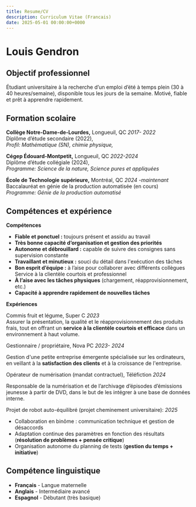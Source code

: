 ```yaml
---
title: Resume/CV
description: Curriculum Vitae (Francais)
date: 2025-05-01 00:00:00+0000
---
```


# Louis Gendron

**Objectif professionnel**  
---

Étudiant universitaire à la recherche d’un emploi d’été à temps plein (30 à 40 heures/semaine), disponible tous les jours de la semaine. Motivé, fiable et prêt à apprendre rapidement.

**Formation scolaire**  
---

**Collège Notre-Dame-de-Lourdes,** Longueuil, QC		                                   *2017- 2022*  
Diplôme d’étude secondaire (2022),  
*Profil: Mathématique (SN), chimie physique,* 

**Cégep Édouard-Montpetit,** Longueuil, QC				      	            *2022-2024*  
Diplôme d’étude collégiale (2024),  
*Programme: Science de la nature, Science pures et appliquées*

**École de Technologie supérieure,** Montréal, QC				  *2024 \-maintenant* 
Baccalauréat en génie de la production automatisée (en cours)  
*Programme: Génie de la production automatisé*

**Compétences et expérience**   
---

**Compétences**					

- **Fiable et ponctuel :** toujours présent et assidu au travail   
- **Très bonne capacité d’organisation et gestion des priorités**   
- **Autonome et débrouillard :** capable de suivre des consignes sans supervision constante   
- **Travaillant et minutieux :** souci du détail dans l'exécution des tâches   
- **Bon esprit d’équipe :** à l’aise pour collaborer avec différents collègues Service à la clientèle courtois et professionnel  
- **À l’aise avec les tâches physiques** (chargement, réapprovisionnement, etc.)  
- **Capacité à apprendre rapidement de nouvelles tâches**

**Expériences**

Commis fruit et légume, Super C 							       *2023*  
Assurer la présentation, la qualité et le réapprovisionnement des produits frais, tout en offrant un **service à la clientèle courtois et efficace** dans un environnement à haut volume.

Gestionnaire / propriétaire, Nova PC				                                  *2023- 2024*

Gestion d'une petite entreprise émergente spécialisée sur les ordinateurs, en veillant à la **satisfaction des clients** et à la croissance de l'entreprise. 

Opérateur de numérisation (mandat contractuel), Téléfiction 			       *2024* 

Responsable de la numérisation et de l’archivage d’épisodes d’émissions jeunesse à partir de DVD, dans le but de les intégrer à une base de données interne.

Projet de robot auto-équilibré (projet cheminement universitaire): 			       *2025*

- Collaboration en binôme : communication technique et gestion de désaccords  
- Adaptation continue des paramètres en fonction des résultats (**résolution de problèmes \+ pensée critique**)   
- Organisation autonome du planning de tests (**gestion du temps \+ initiative**)

            
**Compétence linguistique**  
---

        

* **Français** \-  Langue maternelle  
* **Anglais** \- Intermédiaire avancé  
* **Espagnol** \-  Débutant (très basique)